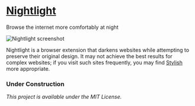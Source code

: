 # [Nightlight](https://gofake1.net/projects/nightlight.html)
Browse the internet more comfortably at night

![Nightlight screenshot](https://gofake1.net/images/nightlight.jpg)

Nightlight is a browser extension that darkens websites while attempting to preserve their original design. It may not achieve the best results for complex websites; if you visit such sites frequently, you may find [Stylish](https://userstyles.org) more appropriate.

### Under Construction

*This project is available under the MIT License.*
